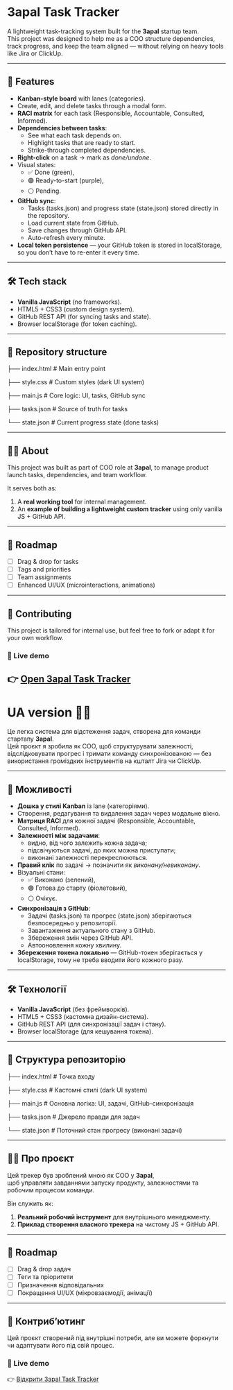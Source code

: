 # 3apal Task Tracker

A lightweight task-tracking system built for the **3apal** startup team.  
This project was designed to help me as a COO structure dependencies, track progress, and keep the team aligned — without relying on heavy tools like Jira or ClickUp.

---

## 🌟 Features
- **Kanban-style board** with lanes (categories).
- Create, edit, and delete tasks through a modal form.
- **RACI matrix** for each task (Responsible, Accountable, Consulted, Informed).
- **Dependencies between tasks**:
  - See what each task depends on.
  - Highlight tasks that are ready to start.
  - Strike-through completed dependencies.
- **Right-click** on a task → mark as *done/undone*.
- Visual states:
  - ✅ Done (green),
  - 🟣 Ready-to-start (purple),
  - ⚪ Pending.
- **GitHub sync**:
  - Tasks (tasks.json) and progress state (state.json) stored directly in the repository.
  - Load current state from GitHub.
  - Save changes through GitHub API.
  - Auto-refresh every minute.
- **Local token persistence** — your GitHub token is stored in localStorage, so you don’t have to re-enter it every time.

---

## 🛠️ Tech stack
- **Vanilla JavaScript** (no frameworks).
- HTML5 + CSS3 (custom design system).
- GitHub REST API (for syncing tasks and state).
- Browser localStorage (for token caching).

---


## 📂 Repository structure

├── index.html        # Main entry point

├── style.css         # Custom styles (dark UI system)

├── main.js           # Core logic: UI, tasks, GitHub sync

├── tasks.json        # Source of truth for tasks

└── state.json        # Current progress state (done tasks)

---

## 👩‍💻 About

This project was built as part of COO role at **3apal**,
to manage product launch tasks, dependencies, and team workflow.

It serves both as:

1. A **real working tool** for internal management.
2. An **example of building a lightweight custom tracker** using only vanilla JS + GitHub API.

---

## 📌 Roadmap

* [ ] Drag & drop for tasks
* [ ] Tags and priorities
* [ ] Team assignments
* [ ] Enhanced UI/UX (microinteractions, animations)

---

## 🤝 Contributing

This project is tailored for internal use, but feel free to fork or adapt it for your own workflow.

### 🔗 Live demo
👉 [Open 3apal Task Tracker](https://yevheniia-biliaieva.github.io/3apal-task-tracker/)
---

# UA version 💙💛

Це легка система для відстеження задач, створена для команди стартапу **3apal**.  
Цей проєкт я зробила як COO, щоб структурувати залежності, відслідковувати прогрес і тримати команду синхронізованою — без використання громіздких інструментів на кшталт Jira чи ClickUp.

---

## 🌟 Можливості
- **Дошка у стилі Kanban** із lane (категоріями).
- Створення, редагування та видалення задач через модальне вікно.
- **Матриця RACI** для кожної задачі (Responsible, Accountable, Consulted, Informed).
- **Залежності між задачами**:
  - видно, від чого залежить кожна задача;
  - підсвічуються задачі, до яких можна приступати;
  - виконані залежності перекреслюються.
- **Правий клік** по задачі → позначити як *виконану/невиконану*.
- Візуальні стани:
  - ✅ Виконано (зелений),
  - 🟣 Готова до старту (фіолетовий),
  - ⚪ Очікує.
- **Синхронізація з GitHub**:
  - Задачі (tasks.json) та прогрес (state.json) зберігаються безпосередньо у репозиторії.
  - Завантаження актуального стану з GitHub.
  - Збереження змін через GitHub API.
  - Автооновлення кожну хвилину.
- **Збереження токена локально** — GitHub-токен зберігається у localStorage, тому не треба вводити його кожного разу.

---

## 🛠️ Технології
- **Vanilla JavaScript** (без фреймворків).
- HTML5 + CSS3 (кастомна дизайн-система).
- GitHub REST API (для синхронізації задач і стану).
- Browser localStorage (для кешування токена).

---

## 📂 Структура репозиторію

├── index.html # Точка входу

├── style.css # Кастомні стилі (dark UI system)

├── main.js # Основна логіка: UI, задачі, GitHub-синхронізація

├── tasks.json # Джерело правди для задач

└── state.json # Поточний стан прогресу (виконані задачі)

---

## 👩‍💻 Про проєкт
Цей трекер був зроблений мною як COO у **3apal**,  
щоб управляти завданнями запуску продукту, залежностями та робочим процесом команди.

Він служить як:

1. **Реальний робочий інструмент** для внутрішнього менеджменту.
2. **Приклад створення власного трекера** на чистому JS + GitHub API.

---

## 📌 Roadmap
- [ ] Drag & drop задач
- [ ] Теги та пріоритети
- [ ] Призначення відповідальних
- [ ] Покращення UI/UX (мікровзаємодії, анімації)

---

## 🤝 Контрибʼютинг
Цей проєкт створений під внутрішні потреби, але ви можете форкнути чи адаптувати його під свій процес.

### 🔗 Live demo
👉 [Відкрити 3apal Task Tracker](https://yevheniia-biliaieva.github.io/3apal-task-tracker/)

